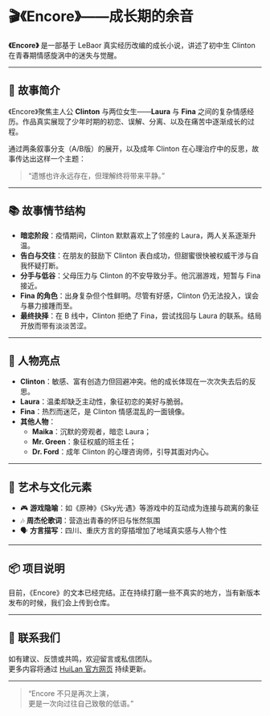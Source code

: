 # 🎬《Encore》——成长期的余音

**《Encore》** 是一部基于 LeBaor 真实经历改编的成长小说，讲述了初中生 Clinton 在青春期情感旋涡中的迷失与觉醒。

---

## 🧠 故事简介

《Encore》聚焦主人公 **Clinton** 与两位女生——**Laura** 与 **Fina** 之间的复杂情感经历。作品真实展现了少年时期的初恋、误解、分离、以及在痛苦中逐渐成长的过程。

通过两条叙事分支（A/B版）的展开，以及成年 Clinton 在心理治疗中的反思，故事传达出这样一个主题：

> “遗憾也许永远存在，但理解终将带来平静。”

---

## 📚 故事情节结构

- **暗恋阶段**：疫情期间，Clinton 默默喜欢上了邻座的 Laura，两人关系逐渐升温。
- **告白与交往**：在朋友的鼓励下 Clinton 表白成功，但甜蜜很快被权威干涉与自我怀疑打断。
- **分手与低谷**：父母压力与 Clinton 的不安导致分手。他沉溺游戏，短暂与 Fina 接近。
- **Fina 的角色**：出身复杂但个性鲜明。尽管有好感，Clinton 仍无法投入，误会与暴力接踵而至。
- **最终抉择**：在 B 线中，Clinton 拒绝了 Fina，尝试找回与 Laura 的联系。结局开放而带有淡淡苦涩。

---

## 🌟 人物亮点

- **Clinton**：敏感、富有创造力但回避冲突。他的成长体现在一次次失去后的反思。
- **Laura**：温柔却缺乏主动性，象征初恋的美好与脆弱。
- **Fina**：热烈而迷茫，是 Clinton 情感混乱的一面镜像。
- **其他人物**：
  - **Maika**：沉默的旁观者，暗恋 Laura；
  - **Mr. Green**：象征权威的班主任；
  - **Dr. Ford**：成年 Clinton 的心理咨询师，引导其面对内心。

---

## 🎨 艺术与文化元素

- 🎮 **游戏隐喻**：如《原神》《Sky光·遇》等游戏中的互动成为连接与疏离的象征  
- 🎶 **周杰伦歌词**：营造出青春的怀旧与怅然氛围  
- 🗣️ **方言描写**：四川、重庆方言的穿插增加了地域真实感与人物个性  

---

## 📦 项目说明

目前，《Encore》的文本已经完结。正在持续打磨一些不真实的地方，当有新版本发布的时候，我们会上传到仓库。

---

## 🔗 联系我们

如有建议、反馈或共鸣，欢迎留言或私信团队。  
更多内容将通过 [HuiLan 官方网页](https://qiannianhz.github.io/HuiLan/) 持续更新。

---

> “Encore 不只是再次上演，  
> 更是一次向过往自己致敬的低语。”
